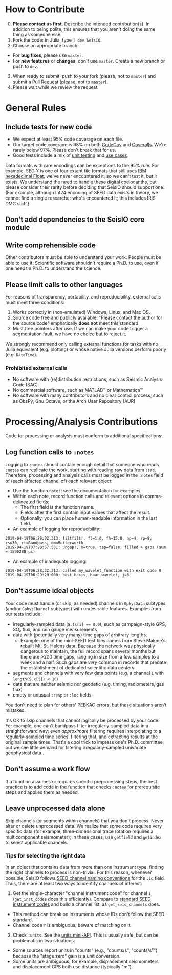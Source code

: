 # **How to Contribute**
0. **Please contact us first**. Describe the intended contribution(s). In addition to being polite, this ensures that you aren't doing the same thing as someone else.
1. Fork the code: in Julia, type `] dev SeisIO`.
2. Choose an appropriate branch:
  - For **bug fixes**, please use `master`.
  - For **new features** or **changes**, don't use `master`. Create a new branch or push to `dev`.
3. When ready to submit, push to your fork (please, not to `master`) and submit a Pull Request (please, not to `master`).
4. Please wait while we review the request.

# **General Rules**

## **Include tests for new code**
* We expect at least 95% code coverage on each file.
* Our target code coverage is 98% on both [CodeCov](https://codecov.io/gh/jpjones76/SeisIO.jl) and [Coveralls](https://coveralls.io/github/jpjones76/SeisIO.jl?branch=master). We're rarely below 97%. Please don't break that for us.
* Good tests include a mix of [unit testing](https://en.wikipedia.org/wiki/Unit_testing) and [use cases](https://en.wikipedia.org/wiki/Use_case).

Data formats with rare encodings can be exceptions to the 95% rule. For example, SEG Y is one of four extant file formats that still uses [IBM hexadecimal Float](https://en.wikipedia.org/wiki/IBM_hexadecimal_floating_point); we've never encountered it, so we can't test it, but it exists. We understand the need to handle these digital coelocanths, but please consider their rarity before deciding that SeisIO should support one. (For example, although Int24 encoding of SEED data exists in theory, we cannot find a single researcher who's encountered it; this includes IRIS DMC staff.)

## **Don't add dependencies to the SeisIO core module**

## **Write comprehensible code**
Other contributors must be able to understand your work. People must be able to use it. Scientific software shouldn't require a Ph.D. to use, even if one needs a Ph.D. to understand the science.

## Please limit calls to other languages
For reasons of transparency, portability, and reproducibility, external calls must meet three conditions:
1. Works correctly in (non-emulated) Windows, Linux, and Mac OS.
1. Source code free and publicly available. "Please contact the author for the source code" emphatically **does not** meet this standard.
1. Must free pointers after use. If we can make your code trigger a segmentation fault, we have no choice but to reject it.

We strongly recommend only calling external functions for tasks with no Julia equivalent (e.g. plotting) or whose native Julia versions perform poorly (e.g. `DateTime`).

### Prohibited external calls
* No software with (re)distribution restrictions, such as Seismic Analysis Code (SAC)
* No commercial software, such as MATLAB™ or Mathematica™
* No software with many contributors and no clear control process, such as ObsPy, Gnu Octave, or the Arch User Repository (AUR)

# **Processing/Analysis Contributions**
Code for processing or analysis must conform to additional specifications:

## Log function calls to `:notes`
Logging to `:notes` should contain enough detail that someone who reads `:notes` can replicate the work, starting with reading raw data from `:src`. Therefore, processing and analysis calls must be logged in the `:notes` field of (each affected channel of) each relevant object:
* Use the function `note!`; see the documentation for examples.
* Within each note, record function calls and relevant options in comma-delineated fields:
  - The first field is the function name.
  - Fields after the first contain input values that affect the result.
  - Optionally, you can place human-readable information in the last field.
* An example of logging for reproducibility:
```
2019-04-19T06:28:32.313: filtfilt!, fl=1.0, fh=15.0, np=4, rp=8, rs=30, rt=Bandpass, dm=Butterworth
2019-04-19T07:20:57.531: ungap!, m=true, tap=false, filled 4 gaps (sum = 1590288 μs)
```
* An example of inadequate logging:
```
2019-04-19T06:28:32.313: called my_wavelet_function with exit code 0
2019-04-19T06:29:20:000: best basis, Haar wavelet, j=3
```

## Don't assume ideal objects
Your code must handle (or skip, as needed) channels in `GphysData` subtypes (and/or `GphysChannel` subtypes) with undesirable features. Examples from our tests include:
* irregularly-sampled data (`S.fs[i] == 0.0`), such as campaign-style GPS, SO₂ flux, and rain gauge measurements.
* data with (potentially very many) time gaps of arbitrary lengths.
  - Example: one of the mini-SEED test files comes from Steve Malone's [rebuilt Mt. St. Helens data](https://ds.iris.edu/ds/newsletter/vol16/no2/422/very-old-mount-st-helens-data-arrives-at-the-dmc/). Because the network was physically dangerous to maintain, the full record spans several months but there are >200 time gaps, ranging in size from a few samples to a week and a half. Such gaps are _very_ common in records that predate the establishment of dedicated scientific data centers.
* segments and channels with very few data points (e.g. a channel `i` with `length(S.x[i]) < 10`)
* data that are neither seismic nor geodetic (e.g. timing, radiometers, gas flux)
* empty or unusual `:resp` or `:loc` fields

You don't need to plan for others' PEBKAC errors, but these situations aren't mistakes.

It's OK to skip channels that cannot logically be processed by your code. For example, one can't bandpass filter irregularly-sampled data in a straightforward way; even *approximate* filtering requires interpolating to a regularly-sampled time series, filtering that, and extracting results at the original sample times. That's a cool trick to impress one's Ph.D. committee, but we see little demand for filtering irregularly-sampled univariate geophysical data...

## Don't assume a work flow
If a function assumes or requires specific preprocessing steps, the best practice is to add code in the function that checks `:notes` for prerequisite steps and applies them as needed.

## Leave unprocessed data alone
Skip channels (or segments within channels) that you don't process. Never alter or delete unprocessed data. We realize that some code requires very specific data (for example, three-dimensional trace rotation requires a multicomponent seismometer); in these cases, use `getfield` and `getindex` to select applicable channels.

### Tips for selecting the right data
In an object that contains data from more than one instrument type, finding the right channels to process is non-trivial. For this reason, whenever possible, SeisIO follows [SEED channel naming conventions](http://www.fdsn.org/seed_manual/SEEDManual_V2.4_Appendix-A.pdf) for the `:id` field. Thus, there are at least two ways to identify channels of interest:
1. Get the single-character "channel instrument code" for channel `i` (`get_inst_codes` does this efficiently). Compare to [standard SEED instrument codes](https://ds.iris.edu/ds/nodes/dmc/data/formats/seed-channel-naming/) and build a channel list, as `get_seis_channels` does.
  - This method can break on instruments whose IDs don't follow the SEED standard.
  - Channel code `Y` is ambiguous; beware of matching on it.
2. Check `:units`. See the [units mini-API](./API/units.md). This is usually safe, but can be problematic in two situations:
  - Some sources report units in "counts" (e.g., "counts/s", "counts/s²"), because the "stage zero" gain is a unit conversion.
  - Some units are ambiguous; for example, displacement seismometers and displacement GPS both use distance (typically "m").
